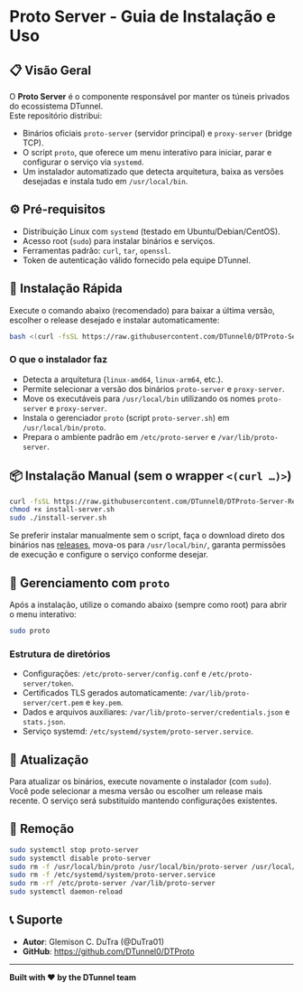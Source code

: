 # Proto Server - Guia de Instalação e Uso

## 📋 Visão Geral

O **Proto Server** é o componente responsável por manter os túneis privados do ecossistema DTunnel.  
Este repositório distribui:

- Binários oficiais `proto-server` (servidor principal) e `proxy-server` (bridge TCP).
- O script `proto`, que oferece um menu interativo para iniciar, parar e configurar o serviço via `systemd`.
- Um instalador automatizado que detecta arquitetura, baixa as versões desejadas e instala tudo em `/usr/local/bin`.

## ⚙️ Pré-requisitos

- Distribuição Linux com `systemd` (testado em Ubuntu/Debian/CentOS).
- Acesso root (`sudo`) para instalar binários e serviços.
- Ferramentas padrão: `curl`, `tar`, `openssl`.
- Token de autenticação válido fornecido pela equipe DTunnel.

## 🚀 Instalação Rápida

Execute o comando abaixo (recomendado) para baixar a última versão, escolher o release desejado e instalar automaticamente:

```bash
bash <(curl -fsSL https://raw.githubusercontent.com/DTunnel0/DTProto-Server-Releases/main/install-server.sh)
```

### O que o instalador faz

- Detecta a arquitetura (`linux-amd64`, `linux-arm64`, etc.).
- Permite selecionar a versão dos binários `proto-server` e `proxy-server`.
- Move os executáveis para `/usr/local/bin` utilizando os nomes `proto-server` e `proxy-server`.
- Instala o gerenciador `proto` (script `proto-server.sh`) em `/usr/local/bin/proto`.
- Prepara o ambiente padrão em `/etc/proto-server` e `/var/lib/proto-server`.

## 📦 Instalação Manual (sem o wrapper `<(curl …)>`)

```bash
curl -fsSL https://raw.githubusercontent.com/DTunnel0/DTProto-Server-Releases/main/install-server.sh -o install-server.sh
chmod +x install-server.sh
sudo ./install-server.sh
```

Se preferir instalar manualmente sem o script, faça o download direto dos binários nas [releases](https://github.com/DTunnel0/DTProto-Server-Releases/releases), mova-os para `/usr/local/bin/`, garanta permissões de execução e configure o serviço conforme desejar.

## 🧰 Gerenciamento com `proto`

Após a instalação, utilize o comando abaixo (sempre como root) para abrir o menu interativo:

```bash
sudo proto
```

### Estrutura de diretórios

- Configurações: `/etc/proto-server/config.conf` e `/etc/proto-server/token`.
- Certificados TLS gerados automaticamente: `/var/lib/proto-server/cert.pem` e `key.pem`.
- Dados e arquivos auxiliares: `/var/lib/proto-server/credentials.json` e `stats.json`.
- Serviço systemd: `/etc/systemd/system/proto-server.service`.

## 🔁 Atualização

Para atualizar os binários, execute novamente o instalador (com `sudo`).  
Você pode selecionar a mesma versão ou escolher um release mais recente. O serviço será substituído mantendo configurações existentes.

## 🧹 Remoção

```bash
sudo systemctl stop proto-server
sudo systemctl disable proto-server
sudo rm -f /usr/local/bin/proto /usr/local/bin/proto-server /usr/local/bin/proxy-server
sudo rm -f /etc/systemd/system/proto-server.service
sudo rm -rf /etc/proto-server /var/lib/proto-server
sudo systemctl daemon-reload
```


## 📞 Suporte

- **Autor**: Glemison C. DuTra (@DuTra01)
- **GitHub**: https://github.com/DTunnel0/DTProto

---

**Built with ❤️ by the DTunnel team**

